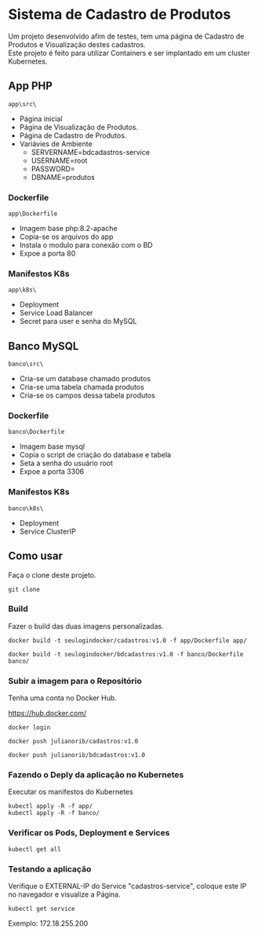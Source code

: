 # Sistema de Cadastro de Produtos

Um projeto desenvolvido afim de testes, tem uma página de Cadastro de Produtos e Visualização destes cadastros.\
Este projeto é feito para utilizar Containers e ser implantado em um cluster Kubernetes.

## App PHP

```
app\src\
```

- Página inicial 
- Página de Visualização de Produtos.
- Página de Cadastro de Produtos.
- Variávies de Ambiente
    - SERVERNAME=bdcadastros-service
    - USERNAME=root
    - PASSWORD=
    - DBNAME=produtos

### Dockerfile

```
app\Dockerfile
```

- Imagem base php:8.2-apache
- Copia-se os arquivos do app
- Instala o modulo para conexão com o BD
- Expoe a porta 80


### Manifestos K8s

```
app\k8s\
```

- Deployment
- Service Load Balancer
- Secret para user e senha do MySQL


## Banco MySQL

```
banco\src\
```

- Cria-se um database chamado produtos
- Cria-se uma tabela chamada produtos
- Cria-se os campos dessa tabela produtos



### Dockerfile

```
banco\Dockerfile
```
- Imagem base mysql
- Copia o script de criação do database e tabela
- Seta a senha do usuário root
- Expoe a porta 3306

### Manifestos K8s

```
banco\k8s\
```
- Deployment
- Service ClusterIP


## Como usar

Faça o clone deste projeto.

```
git clone
```

### Build

Fazer o build das duas imagens personalizadas.

```
docker build -t seulogindocker/cadastros:v1.0 -f app/Dockerfile app/
```

```
docker build -t seulogindocker/bdcadastros:v1.0 -f banco/Dockerfile banco/

```

### Subir a imagem para o Repositório

Tenha uma conta no Docker Hub.

<https://hub.docker.com/>


```
docker login
```

```
docker push julianorib/cadastros:v1.0 
```
```
docker push julianorib/bdcadastros:v1.0 
```

### Fazendo o Deply da aplicação no Kubernetes

Executar os manifestos do Kubernetes

```
kubectl apply -R -f app/
kubectl apply -R -f banco/
```

### Verificar os Pods, Deployment e Services

```
kubectl get all
```

### Testando a aplicação

Verifique o EXTERNAL-IP do Service "cadastros-service", coloque este IP no navegador e visualize a Página.

```
kubectl get service
```

Exemplo:
172.18.255.200

